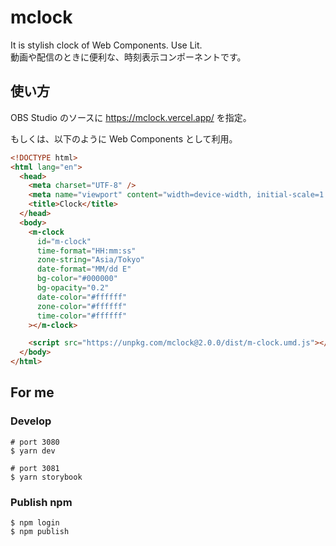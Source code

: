 # mclock

It is stylish clock of Web Components. Use Lit.  
動画や配信のときに便利な、時刻表示コンポーネントです。

## 使い方

OBS Studio のソースに https://mclock.vercel.app/ を指定。

もしくは、以下のように Web Components として利用。

```html
<!DOCTYPE html>
<html lang="en">
  <head>
    <meta charset="UTF-8" />
    <meta name="viewport" content="width=device-width, initial-scale=1.0" />
    <title>Clock</title>
  </head>
  <body>
    <m-clock
      id="m-clock"
      time-format="HH:mm:ss"
      zone-string="Asia/Tokyo"
      date-format="MM/dd E"
      bg-color="#000000"
      bg-opacity="0.2"
      date-color="#ffffff"
      zone-color="#ffffff"
      time-color="#ffffff"
    ></m-clock>

    <script src="https://unpkg.com/mclock@2.0.0/dist/m-clock.umd.js"></script>
  </body>
</html>
```

## For me

### Develop

```shellsession
# port 3080
$ yarn dev
```

```shellsession
# port 3081
$ yarn storybook
```

### Publish npm

```shellsession
$ npm login
$ npm publish
```
